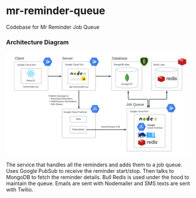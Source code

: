 # mr-reminder-queue

Codebase for Mr Reminder Job Queue

### Architecture Diagram

![arch_diagram](https://github.com/DigitalWatergun/mr-reminder-queue/blob/main/diagram/MrReminder_Architecture_Diagram.png)

The service that handles all the reminders and adds them to a job queue. 
Uses Google PubSub to receive the reminder start/stop. Then talks to MongoDB to fetch the reminder details. 
Bull Redis is used under the hood to maintain the queue.
Emails are sent with Nodemailer and SMS texts are sent with Twilio.
